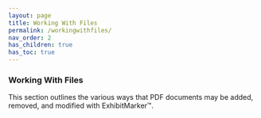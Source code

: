 ```yaml
---
layout: page
title: Working With Files
permalink: /workingwithfiles/
nav_order: 2
has_children: true
has_toc: true
---
```



### Working With Files

This section outlines the various ways that PDF documents may be added, removed, and modified with ExhibitMarker&trade;.